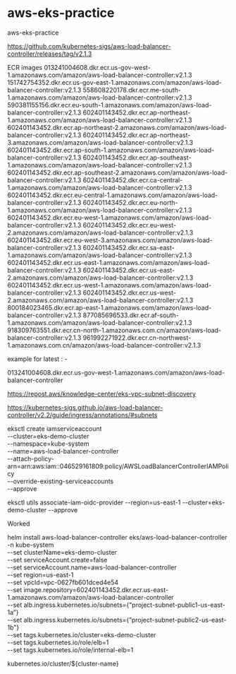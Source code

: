 # aws-eks-practice
aws-eks-practice


https://github.com/kubernetes-sigs/aws-load-balancer-controller/releases/tag/v2.1.3


ECR images
013241004608.dkr.ecr.us-gov-west-1.amazonaws.com/amazon/aws-load-balancer-controller:v2.1.3
151742754352.dkr.ecr.us-gov-east-1.amazonaws.com/amazon/aws-load-balancer-controller:v2.1.3
558608220178.dkr.ecr.me-south-1.amazonaws.com/amazon/aws-load-balancer-controller:v2.1.3
590381155156.dkr.ecr.eu-south-1.amazonaws.com/amazon/aws-load-balancer-controller:v2.1.3
602401143452.dkr.ecr.ap-northeast-1.amazonaws.com/amazon/aws-load-balancer-controller:v2.1.3
602401143452.dkr.ecr.ap-northeast-2.amazonaws.com/amazon/aws-load-balancer-controller:v2.1.3
602401143452.dkr.ecr.ap-northeast-3.amazonaws.com/amazon/aws-load-balancer-controller:v2.1.3
602401143452.dkr.ecr.ap-south-1.amazonaws.com/amazon/aws-load-balancer-controller:v2.1.3
602401143452.dkr.ecr.ap-southeast-1.amazonaws.com/amazon/aws-load-balancer-controller:v2.1.3
602401143452.dkr.ecr.ap-southeast-2.amazonaws.com/amazon/aws-load-balancer-controller:v2.1.3
602401143452.dkr.ecr.ca-central-1.amazonaws.com/amazon/aws-load-balancer-controller:v2.1.3
602401143452.dkr.ecr.eu-central-1.amazonaws.com/amazon/aws-load-balancer-controller:v2.1.3
602401143452.dkr.ecr.eu-north-1.amazonaws.com/amazon/aws-load-balancer-controller:v2.1.3
602401143452.dkr.ecr.eu-west-1.amazonaws.com/amazon/aws-load-balancer-controller:v2.1.3
602401143452.dkr.ecr.eu-west-2.amazonaws.com/amazon/aws-load-balancer-controller:v2.1.3
602401143452.dkr.ecr.eu-west-3.amazonaws.com/amazon/aws-load-balancer-controller:v2.1.3
602401143452.dkr.ecr.sa-east-1.amazonaws.com/amazon/aws-load-balancer-controller:v2.1.3
602401143452.dkr.ecr.us-east-1.amazonaws.com/amazon/aws-load-balancer-controller:v2.1.3
602401143452.dkr.ecr.us-east-2.amazonaws.com/amazon/aws-load-balancer-controller:v2.1.3
602401143452.dkr.ecr.us-west-1.amazonaws.com/amazon/aws-load-balancer-controller:v2.1.3
602401143452.dkr.ecr.us-west-2.amazonaws.com/amazon/aws-load-balancer-controller:v2.1.3
800184023465.dkr.ecr.ap-east-1.amazonaws.com/amazon/aws-load-balancer-controller:v2.1.3
877085696533.dkr.ecr.af-south-1.amazonaws.com/amazon/aws-load-balancer-controller:v2.1.3
918309763551.dkr.ecr.cn-north-1.amazonaws.com.cn/amazon/aws-load-balancer-controller:v2.1.3
961992271922.dkr.ecr.cn-northwest-1.amazonaws.com.cn/amazon/aws-load-balancer-controller:v2.1.3




example for latest : -

013241004608.dkr.ecr.us-gov-west-1.amazonaws.com/amazon/aws-load-balancer-controller




https://repost.aws/knowledge-center/eks-vpc-subnet-discovery


https://kubernetes-sigs.github.io/aws-load-balancer-controller/v2.2/guide/ingress/annotations/#subnets



eksctl create iamserviceaccount \
  --cluster=eks-demo-cluster \
  --namespace=kube-system \
  --name=aws-load-balancer-controller \
  --attach-policy-arn=arn:aws:iam::046529161809:policy/AWSLoadBalancerControllerIAMPolicy \
  --override-existing-serviceaccounts \
  --approve



eksctl utils associate-iam-oidc-provider --region=us-east-1 --cluster=eks-demo-cluster --approve




Worked

helm install aws-load-balancer-controller eks/aws-load-balancer-controller \
  -n kube-system \
  --set clusterName=eks-demo-cluster \
  --set serviceAccount.create=false \
  --set serviceAccount.name=aws-load-balancer-controller \
  --set region=us-east-1 \
  --set vpcId=vpc-0627fb601dced4e54 \
  --set image.repository=602401143452.dkr.ecr.us-east-1.amazonaws.com/amazon/aws-load-balancer-controller \
  --set alb.ingress.kubernetes.io/subnets={"project-subnet-public1-us-east-1a”} \
  --set alb.ingress.kubernetes.io/subnets={”project-subnet-public2-us-east-1b"} \
  --set tags.kubernetes.io/cluster=eks-demo-cluster \
  --set tags.kubernetes.io/role/elb=1 \
  --set tags.kubernetes.io/role/internal-elb=1




kubernetes.io/cluster/${cluster-name}
